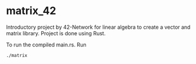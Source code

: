 # matrix_42
Introductory project by 42-Network for linear algebra to create a vector and matrix library. Project is done using Rust.


To run the compiled main.rs. Run
```
./matrix
```